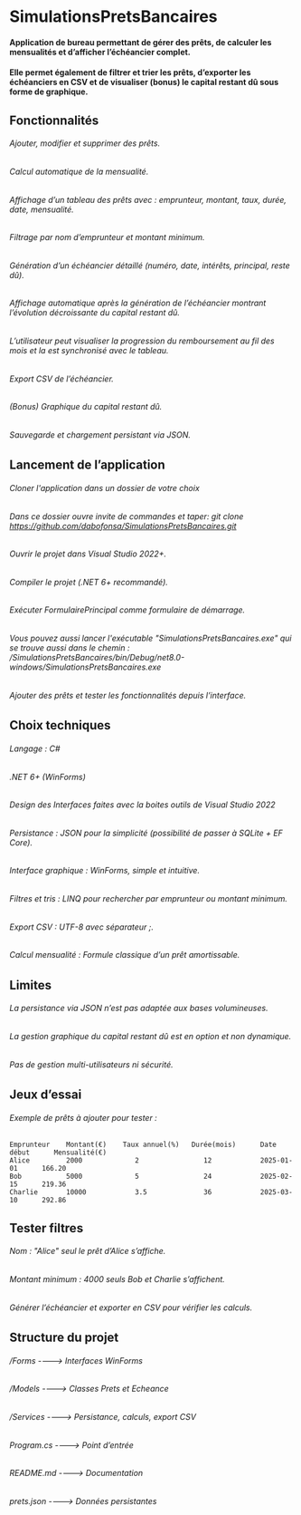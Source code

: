 # SimulationsPretsBancaires
#### Application de bureau permettant de gérer des prêts, de calculer les mensualités et d’afficher l’échéancier complet.
#### Elle permet également de filtrer et trier les prêts, d’exporter les échéanciers en CSV et de visualiser (bonus) le capital restant dû sous forme de graphique.

## Fonctionnalités
###### Ajouter, modifier et supprimer des prêts.
###### Calcul automatique de la mensualité.
###### Affichage d’un tableau des prêts avec : emprunteur, montant, taux, durée, date, mensualité.
###### Filtrage par nom d’emprunteur et montant minimum.
###### Génération d’un échéancier détaillé (numéro, date, intérêts, principal, reste dû).
###### Affichage automatique après la génération de l’échéancier montrant l’évolution décroissante du capital restant dû.
###### L’utilisateur peut visualiser la progression du remboursement au fil des mois et la est synchronisé avec le tableau.
###### Export CSV de l’échéancier.
###### (Bonus) Graphique du capital restant dû.
###### Sauvegarde et chargement persistant via JSON.

## Lancement de l’application
###### Cloner l'application dans un dossier de votre choix
###### Dans ce dossier ouvre invite de commandes et taper: git clone https://github.com/dabofonsa/SimulationsPretsBancaires.git
###### Ouvrir le projet dans Visual Studio 2022+.
###### Compiler le projet (.NET 6+ recommandé).
###### Exécuter FormulairePrincipal comme formulaire de démarrage.
###### Vous pouvez aussi lancer l'exécutable "SimulationsPretsBancaires.exe" qui se trouve aussi dans le chemin :  /SimulationsPretsBancaires/bin/Debug/net8.0-windows/SimulationsPretsBancaires.exe
###### Ajouter des prêts et tester les fonctionnalités depuis l’interface.

## Choix techniques
###### Langage : C#
###### .NET 6+ (WinForms)
###### Design des Interfaces faites avec la boites outils de Visual Studio 2022
###### Persistance : JSON pour la simplicité (possibilité de passer à SQLite + EF Core).
###### Interface graphique : WinForms, simple et intuitive.
###### Filtres et tris : LINQ pour rechercher par emprunteur ou montant minimum.
###### Export CSV : UTF-8 avec séparateur ;.
###### Calcul mensualité : Formule classique d’un prêt amortissable.

## Limites
###### La persistance via JSON n’est pas adaptée aux bases volumineuses.
###### La gestion graphique du capital restant dû est en option et non dynamique.
###### Pas de gestion multi-utilisateurs ni sécurité.

## Jeux d’essai
###### Exemple de prêts à ajouter pour tester :
    Emprunteur	  Montant(€)	Taux annuel(%)	 Durée(mois)	  Date début      Mensualité(€)
    Alice	      2000	           2	            12	          2025-01-01      166.20
    Bob	          5000	           5	            24	          2025-02-15      219.36
    Charlie	      10000	           3.5	            36	          2025-03-10      292.86

## Tester filtres
###### Nom : "Alice"  seul le prêt d’Alice s’affiche.
###### Montant minimum : 4000  seuls Bob et Charlie s’affichent.
###### Générer l’échéancier et exporter en CSV pour vérifier les calculs.

## Structure du projet
###### /Forms         ----> Interfaces WinForms
###### /Models        ----> Classes Prets et Echeance
###### /Services      ----> Persistance, calculs, export CSV
###### Program.cs     ----> Point d’entrée
###### README.md      ----> Documentation
###### prets.json     ----> Données persistantes
